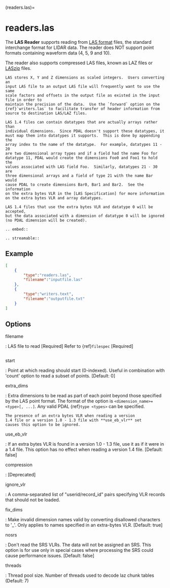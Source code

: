 (readers.las)=

# readers.las

The **LAS Reader** supports reading from [LAS format] files, the standard
interchange format for LIDAR data.  The reader does NOT support point formats
containing waveform data (4, 5, 9 and 10).

The reader also supports compressed LAS files, known as LAZ files or
[LASzip] files.

```{note}
LAS stores X, Y and Z dimensions as scaled integers.  Users converting an
input LAS file to an output LAS file will frequently want to use the same
scale factors and offsets in the output file as existed in the input
file in order to
maintain the precision of the data.  Use the `forward` option on the
{ref}`writers.las` to facilitate transfer of header information from
source to destination LAS/LAZ files.
```

```{note}
LAS 1.4 files can contain datatypes that are actually arrays rather than
individual dimensions.  Since PDAL doesn't support these datatypes, it
must map them into datatypes it supports.  This is done by appending the
array index to the name of the datatype.  For example, datatypes 11 - 20
are two dimensional array types and if a field had the name Foo for
datatype 11, PDAL would create the dimensions Foo0 and Foo1 to hold the
values associated with LAS field Foo.  Similarly, datatypes 21 - 30 are
three dimensional arrays and a field of type 21 with the name Bar would
cause PDAL to create dimensions Bar0, Bar1 and Bar2.  See the information
on the extra bytes VLR in the [LAS Specification] for more information
on the extra bytes VLR and array datatypes.
```

```{warning}
LAS 1.4 files that use the extra bytes VLR and datatype 0 will be accepted,
but the data associated with a dimension of datatype 0 will be ignored
(no PDAL dimension will be created).
```

```{eval-rst}
.. embed::
```

```{eval-rst}
.. streamable::

```

## Example

```json
[
    {
        "type":"readers.las",
        "filename":"inputfile.las"
    },
    {
        "type":"writers.text",
        "filename":"outputfile.txt"
    }
]
```

## Options

filename

: LAS file to read \[Required\]
  Refer to {ref}`filespec` \[Required\]

```{include} reader_opts.md
```

start

: Point at which reading should start (0-indexed). Useful in combination
  with 'count' option to read a subset of points. \[Default: 0\]

extra_dims

: Extra dimensions to be read as part of each point beyond those specified by
  the LAS point format.  The format of the option is
  `<dimension_name>=<type>[, ...]`.  Any valid PDAL {ref}`type <types>` can be
  specified.

  ```{note}
  The presence of an extra bytes VLR when reading a version
  1.4 file or a version 1.0 - 1.3 file with **use_eb_vlr** set
  causes this option to be ignored.
  ```

use_eb_vlr

: If an extra bytes VLR is found in a version 1.0 - 1.3 file, use it as if it
  were in a 1.4 file. This option has no effect when reading a version 1.4 file.
  \[Default: false\]

compression

: \[Deprecated\]

ignore_vlr

: A comma-separated list of "userid/record_id" pairs specifying VLR records that should
  not be loaded.

fix_dims

: Make invalid dimension names valid by converting disallowed characters to '\_'. Only
  applies to names specified in an extra-bytes VLR. \[Default: true\]

nosrs

: Don't read the SRS VLRs. The data will not be assigned an SRS. This option is
  for use only in special cases where processing the SRS could cause performance
  issues. \[Default: false\]

threads

: Thread pool size. Number of threads used to decode laz chunk tables (Default: 7)

[las format]: http://asprs.org/Committee-General/LASer-LAS-File-Format-Exchange-Activities.html
[las specification]: http://www.asprs.org/a/society/committees/standards/LAS_1_4_r13.pdf
[laszip]: http://laszip.org
[lazperf]: https://github.com/verma/laz-perf

